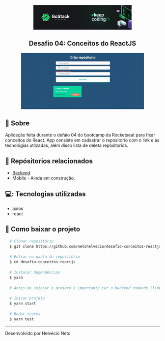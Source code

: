 <div align="center">
  <img src="./public/gostack.png" width="320">

  ## Desafio 04: Conceitos do ReactJS
</div>


<div align="center">
  <img src="./public/demo.gif" width="400">
</div>

## 🔖 Sobre

Aplicação feita durante o defaio 04 do bootcamp da Rocketseat para fixar conceitos do React. App consiste em cadastrar o repósitorio com o link e as tecnológias utlizadas, além disso lista de deleta repósitorios.

## 📁 Repósitorios relacionados
- [Backend](https://github.com/netohelvecio/desafio-conceitos-nodejs)
- Mobile - Ainda em construção.

## 💻: Tecnologias utilizadas

- axios
- react

## 📂 Como baixar o projeto

```bash
  # Clonar repositório
  $ git clone https://github.com/netohelvecio/desafio-conceitos-reactjs

  # Entrar na pasta do repositório
  $ cd desafio-conceitos-reactjs

  # Instalar dependências
  $ yarn

  # Antes de iniciar o projeto é importante ter o backend rodando (link do repósitorio acima).

  # Inicar projeto
  $ yarn start

  # Rodar testes
  $ yarn test
```

---

Desenvolvido por Helvécio Neto
